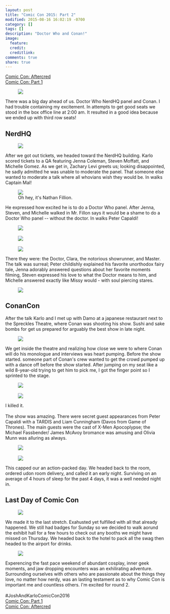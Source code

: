 ```yaml
---
layout: post
title: "Comic Con 2015: Part 2"
modified: 2015-08-16 16:02:19 -0700
category: []
tags: []
description: "Doctor Who and Conan!"
image:
  feature: 
  credit: 
  creditlink: 
comments: true
share: true
---
```



<a href="/comic-con-2015-aftercred">Comic Con: Aftercred</a>
<br>
<a href="/comic-con-2015">Comic Con: Part 1</a>


<figure>
	<img src="/images/comiccon15/20.jpg">
</figure>
There was a big day ahead of us. Doctor Who NerdHQ panel and Conan. I had trouble containing my excitement. In attempts to get good seats we stood in the box office line at 2:00 am. It resulted in a good idea because we ended up with third row seats!

## NerdHQ
<figure>
	<img src="/images/comiccon15/16.png">
</figure>
After we got out tickets, we headed toward the NerdHQ building. Karlo scored tickets to a QA featuring Jenna Coleman, Steven Moffatt, and Michelle Gomez. As we get in, Zachary Levi greets us; looking disappointed, he sadly admitted he was unable to moderate the panel. That someone else wanted to moderate a talk where all whovians wish they would be. In walks Captain Mal!
<figure>
	<img src="/images/comiccon15/13.JPG">
	<figcaption>Oh hey, it's Nathan Fillion.</figcaption>
</figure>
He expressed how excited he is to do a Doctor Who panel. After Jenna, Steven, and Michelle walked in Mr. Fillon says it would be a shame to do a Doctor Who panel -- without the doctor. In walks Peter Capaldi!
<figure>
	<img src="/images/comiccon15/14.JPG">
	<br><br>
	<img src="/images/comiccon15/15.jpg">
	<br><br>
	<img src="/images/comiccon15/17.jpg">
</figure>
There they were: the Doctor, Clara, the notorious showrunner, and Master. The talk was surreal; Peter childishly explained his favorite unorthodox fairy tale, Jenna adorably answered questions about her favorite moments filming, Steven expressed his love to what the Doctor means to him, and Michelle answered exactly like Missy would - with soul piercing stares.
<figure>
	<img src="/images/comiccon15/18.jpg">
</figure>

## ConanCon
After the talk Karlo and I met up with Damo at a japanese restaurant next to the Spreckles Theatre, where Conan was shooting his show. Sushi and sake bombs for get us prepared for arguably the best show in late night. 
<figure>
	<img src="/images/comiccon15/19.jpg">
</figure>
We get inside the theatre and realizing how close we were to where Conan will do his monologue and interviews was heart pumping. Before the show started. someone part of Conan's crew wanted to get the crowd pumped up with a dance off before the show started. After jumping on my seat like a wild 8-year-old trying to get him to pick me, I got the finger point so I sprinted to the stage.
<figure>
	<img src="/images/comiccon15/21.jpg">
	<br><br>
	<img src="/images/comiccon15/22.jpg">
</figure>
I killed it.
<br><br>
The show was amazing. There were secret guest appearances from Peter Capaldi with a TARDIS and Liam Cunningham (Davos from Game of Thrones). The main guests were the cast of X-Men Apocoplypse; the Michael Fassbender/ James McAvoy bromance was amusing and Olivia Munn was alluring as always.
<figure>
	<img src="/images/comiccon15/23.jpg">
	<br><br>
	<img src="/images/comiccon15/24.jpg">
</figure>
This capped our an action-packed day. We headed back to the room, ordered udon room delivery, and called it an early night. Surviving on an average of 4 hours of sleep for the past 4 days, it was a well needed night in.

## Last Day of Comic Con
<figure>
	<img src="/images/comiccon15/25.jpg">
</figure>
We made it to the last stretch. Exahusted yet fulfilled with all that already happened. We still had badges for Sunday so we decided to walk aorund the exhibit hall for a few hours to check out any booths we might have missed on Thursday. We headed back to the hotel to pack all the swag then headed to the airport for drinks. 
<figure>
	<img src="/images/comiccon15/26.jpg">
</figure>
Experencing the fast pace weekend of abundant cosplay, inner geek moments, and jaw dropping encounters was an exhilirating adventure. Surrounding ourselves with others who are passionate about the things they love, no matter how nerdy, was an lasting testament as to why Comic Con is important me and countless others. I'm excited for round 2.
<br><br>
#JoshAndKarloComicCon2016

<br>
<a href="/comic-con-2015">Comic Con: Part 1</a>
<br>
<a href="/comic-con-2015-aftercred">Comic Con: Aftercred</a>


